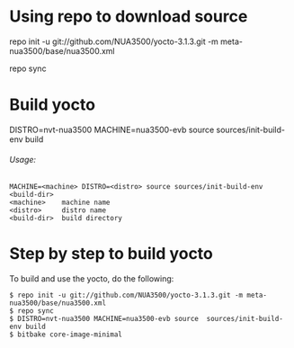 # Using repo to download source

repo init -u git://github.com/NUA3500/yocto-3.1.3.git -m  meta-nua3500/base/nua3500.xml

repo sync

# Build yocto

DISTRO=nvt-nua3500 MACHINE=nua3500-evb source  sources/init-build-env build

###### Usage:
	MACHINE=<machine> DISTRO=<distro> source sources/init-build-env <build-dir>
	<machine>    machine name
	<distro>     distro name
	<build-dir>  build directory

# Step by step to build yocto
To build and use the yocto, do the following:
```
$ repo init -u git://github.com/NUA3500/yocto-3.1.3.git -m meta-nua3500/base/nua3500.xml
$ repo sync
$ DISTRO=nvt-nua3500 MACHINE=nua3500-evb source  sources/init-build-env build
$ bitbake core-image-minimal
```

